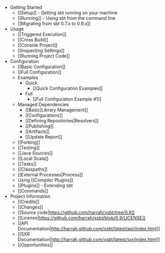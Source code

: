 * Getting Started
    * [[Setup]] - Getting sbt running on your machine
    * [[Running]] - Using sbt from the command line
    * [[Migrating from sbt 0.7.x to 0.9.x]]
* Usage
    * [[Triggered Execution]]
    * [[Cross Build]]
    * [[Console Project]]
    * [[Inspecting Settings]]
    * [[Running Project Code]]
* Configuration
    * [[Basic Configuration]]
    * [[Full Configuration]]
    * Examples 
        * Quick
            * [[Quick Configuration Examples]]
        * Full
            * [[Full Configuration Example #1]]
    * Managed Dependencies
        * [[Basic|Library Management]]
        * [[Configurations]]
        * [[Defining Repositories|Resolvers]]
        * [[Publishing]]
        * [[Artifacts]]
        * [[Update Report]]
    * [[Forking]]
    * [[Testing]]
    * [[Java Sources]]
    * [[Local Scala]]
    * [[Tasks]]
    * [[Classpaths]]
    * [[External Processes|Process]]
    * Using [[Compiler Plugins]]
    * [[Plugins]] - Extending sbt
    * [[Commands]]
* Project Information
    * [[Credits]]
    * [[Changes]]
    * [[Source code|https://github.com/harrah/xsbt/tree/0.9]]
    * [[License|https://github.com/harrah/xsbt/blob/0.9/LICENSE]]
    * [[API Documentation|http://harrah.github.com/xsbt/latest/api/index.html]]
    * [[SXR Documentation|http://harrah.github.com/xsbt/latest/sxr/index.html]]
    * [[Opportunities]]